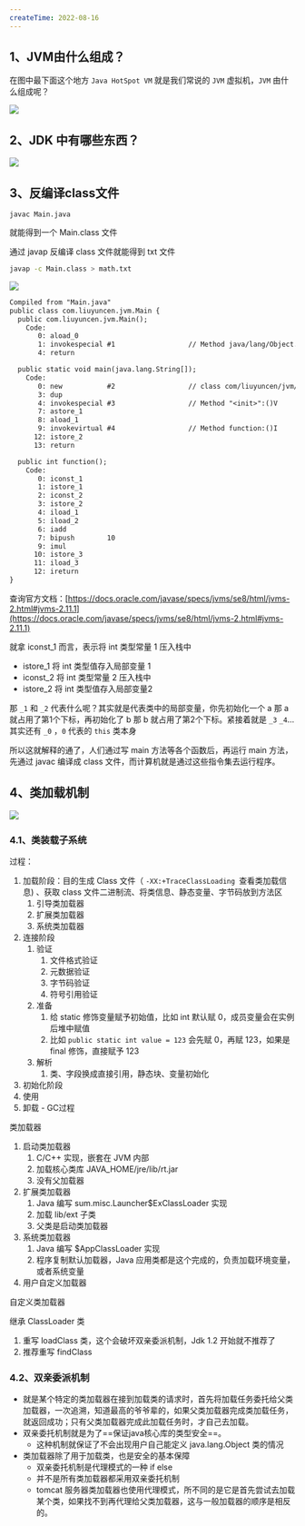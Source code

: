 ```yaml
---
createTime: 2022-08-16
---
```

## 1、JVM由什么组成？

在图中最下面这个地方 `Java HotSpot VM` 就是我们常说的 `JVM` 虚拟机，`JVM` 由什么组成呢？

![](images/image-20220802211327304.png)

## 2、JDK 中有哪些东西？

![](images/image-20220802210237679.png)

## 3、反编译class文件

```
javac Main.java
```

就能得到一个 Main.class 文件

通过 javap 反编译 class 文件就能得到 txt 文件

```sh
javap -c Main.class > math.txt
```

![](images/image-20220802213829842.png)


```txt
Compiled from "Main.java"
public class com.liuyuncen.jvm.Main {
  public com.liuyuncen.jvm.Main();
    Code:
       0: aload_0
       1: invokespecial #1                  // Method java/lang/Object."<init>":()V
       4: return

  public static void main(java.lang.String[]);
    Code:
       0: new           #2                  // class com/liuyuncen/jvm/Main
       3: dup
       4: invokespecial #3                  // Method "<init>":()V
       7: astore_1
       8: aload_1
       9: invokevirtual #4                  // Method function:()I
      12: istore_2
      13: return

  public int function();
    Code:
       0: iconst_1
       1: istore_1
       2: iconst_2
       3: istore_2
       4: iload_1
       5: iload_2
       6: iadd
       7: bipush        10
       9: imul
      10: istore_3
      11: iload_3
      12: ireturn
}
```


 查询官方文档：[https://docs.oracle.com/javase/specs/jvms/se8/html/jvms-2.html#jvms-2.11.1](https://docs.oracle.com/javase/specs/jvms/se8/html/jvms-2.html#jvms-2.11.1)

就拿 iconst_1 而言，表示将 int 类型常量 1 压入栈中

- istore_1 将 int 类型值存入局部变量 1
- iconst_2 将 int 类型常量 2 压入栈中
- istore_2 将 int 类型值存入局部变量2


那 `_1` 和 `_2` 代表什么呢？其实就是代表类中的局部变量，你先初始化一个 a 那 a 就占用了第1个下标，再初始化了 b 那 b 就占用了第2个下标。紧接着就是 `_3` `_4`...其实还有 `_0` ，`0` 代表的 `this` 类本身

所以这就解释的通了，人们通过写 main 方法等各个函数后，再运行 main 方法，先通过 javac 编译成 class 文件，而计算机就是通过这些指令集去运行程序。

## 4、类加载机制

![](images/16b59b941b524cdb367c739a65a8d238587416cbee99829da1de81b3f2aa3f68.png)

### 4.1、类装载子系统

过程：

1. 加载阶段：目的生成 Class 文件（ `-XX:+TraceClassLoading `查看类加载信息) 、获取 class 文件二进制流、将类信息、静态变量、字节码放到方法区
	1. 引导类加载器
	2. 扩展类加载器
	3. 系统类加载器
2. 连接阶段
	1. 验证
		1. 文件格式验证
		2. 元数据验证
		3. 字节码验证
		4. 符号引用验证
	2. 准备
		1. 给 static 修饰变量赋予初始值，比如 int 默认赋 0，成员变量会在实例后堆中赋值
		2. 比如 `public static int value = 123` 会先赋 0，再赋 123，如果是 final 修饰，直接赋予 123
	3. 解析
		1. 类、字段换成直接引用，静态块、变量初始化
3. 初始化阶段
4. 使用
5. 卸载 - GC过程

类加载器

1. 启动类加载器
	1. C/C++ 实现，嵌套在 JVM 内部
	2. 加载核心类库 JAVA_HOME/jre/lib/rt.jar
	3. 没有父加载器
2. 扩展类加载器
	1. Java 编写 sum.misc.Launcher$ExClassLoader 实现
	2. 加载 lib/ext 子类
	3. 父类是启动类加载器
3. 系统类加载器
	1. Java 编写 $AppClassLoader 实现
	2. 程序复制默认加载器，Java 应用类都是这个完成的，负责加载环境变量，或者系统变量
4. 用户自定义加载器

自定义类加载器

继承 ClassLoader 类
1. 重写 loadClass 类，这个会破坏双亲委派机制，Jdk 1.2 开始就不推荐了
2. 推荐重写 findClass 

### 4.2、双亲委派机制

+ 就是某个特定的类加载器在接到加载类的请求时，首先将加载任务委托给父类加载器，一次追溯，知道最高的爷爷辈的，如果父类加载器完成类加载任务，就返回成功；只有父类加载器完成此加载任务时，才自己去加载。
+ 双亲委托机制就是为了==保证java核心库的类型安全==。
	+ 这种机制就保证了不会出现用户自己能定义 java.lang.Object 类的情况
+ 类加载器除了用于加载类，也是安全的基本保障
	+ 双亲委托机制是代理模式的一种  if else
	+ 并不是所有类加载器都采用双亲委托机制
	+ tomcat 服务器类加载器也使用代理模式，所不同的是它是首先尝试去加载某个类，如果找不到再代理给父类加载器，这与一般加载器的顺序是相反的。